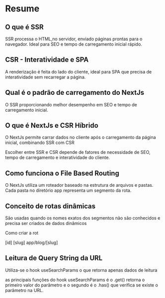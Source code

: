 # Resume

## O que é SSR

SSR processa o HTML,no servidor, enviado páginas prontas para o navegador. Ideal para SEO e tempo de carregamento inicial rápido.

## CSR - Interatividade e SPA

A renderização é feita do lado do cliente, ideal para SPA que precisa de interatividade sem recarregar a página.

## Qual é o padrão de carregamento do NextJs

O SSR proporcionando melhor desempenho em SEO e tempo de carregamento inicial.

## O que é NextJs e CSR Híbrido

O NextJs permite carrar dados no cliente após o carregamento da página inicial, combinando SSR com CSR

Escolher entre SSR e CSR depende de fatores de necessidade de SEO, tempo de carregamento e interatividade do cliente.

## Como funciona o File Based Routing

O NextJs utiliza um roteador baseado na estrutura de arquivos e pastas. Cada pasta no diretório app representa um segmento da rota.

## Conceito de rotas dinâmicas

São usadas quando os nomes exatos dos segmentos não são conhecidos e precisa
ser criados de dados dinâmicos

Como criar a rot

[id] [slug] app/blog/[slug]

## Leitura de Query String da URL

Utiliza-se o hook useSearchParams o que retorna apenas dados de leitura

as principais funções do hook useSearchParams é o .get() retorna o primeiro valor do parâmetro e o segundo é o .has() que verifica se existe o parâmetro na URL.
